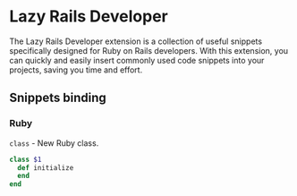 # Lazy Rails Developer

The Lazy Rails Developer extension is a collection of useful snippets specifically designed for Ruby on Rails developers. With this extension, you can quickly and easily insert commonly used code snippets into your projects, saving you time and effort.

## Snippets binding

### Ruby

`class` - New Ruby class.
```ruby
class $1
  def initialize
  end
end
```
